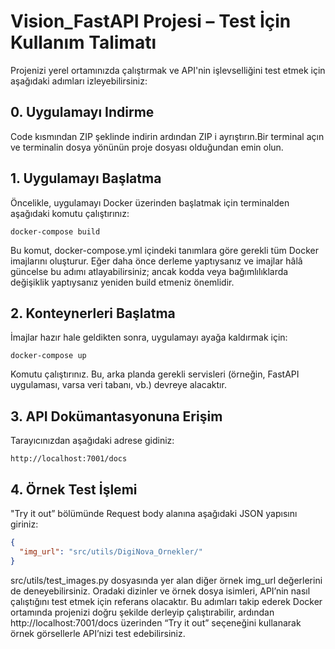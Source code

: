 # Vision_FastAPI Projesi – Test İçin Kullanım Talimatı
Projenizi yerel ortamınızda çalıştırmak ve API'nin işlevselliğini test etmek için aşağıdaki adımları izleyebilirsiniz:
## 0. Uygulamayı Indirme
Code kısmından ZIP şeklinde indirin ardından ZIP i ayrıştırın.Bir terminal açın ve terminalin dosya yönünün proje dosyası olduğundan emin olun.
## 1. Uygulamayı Başlatma
Öncelikle, uygulamayı Docker üzerinden başlatmak için terminalden aşağıdaki komutu çalıştırınız:
```docker
docker-compose build
```
Bu komut, docker-compose.yml içindeki tanımlara göre gerekli tüm Docker imajlarını oluşturur. Eğer daha önce derleme yaptıysanız ve imajlar hâlâ güncelse bu adımı atlayabilirsiniz; ancak kodda veya bağımlılıklarda değişiklik yaptıysanız yeniden build etmeniz önemlidir.
## 2. Konteynerleri Başlatma
İmajlar hazır hale geldikten sonra, uygulamayı ayağa kaldırmak için:
```docker
docker-compose up
```
Komutu çalıştırınız. Bu, arka planda gerekli servisleri (örneğin, FastAPI uygulaması, varsa veri tabanı, vb.) devreye alacaktır.
## 3. API Dokümantasyonuna Erişim
Tarayıcınızdan aşağıdaki adrese gidiniz:
```URL
http://localhost:7001/docs
```
## 4. Örnek Test İşlemi
"Try it out” bölümünde Request body alanına aşağıdaki JSON yapısını giriniz:
```JSON
{
  "img_url": "src/utils/DigiNova_Ornekler/"
}
```
src/utils/test_images.py dosyasında yer alan diğer örnek img_url değerlerini de deneyebilirsiniz. Oradaki dizinler ve örnek dosya isimleri, API’nin nasıl çalıştığını test etmek için referans olacaktır.
Bu adımları takip ederek Docker ortamında projenizi doğru şekilde derleyip çalıştırabilir, ardından http://localhost:7001/docs üzerinden “Try it out” seçeneğini kullanarak örnek görsellerle API’nizi test edebilirsiniz.
